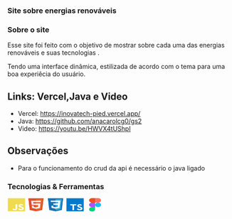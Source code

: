 
### Site sobre energias renováveis


### Sobre o site
<p>Esse site foi feito com o objetivo de mostrar sobre cada uma das energias renováveis e suas tecnologias .<p/>
<p>Tendo uma interface dinâmica, estilizada de acordo com o tema para uma boa experiêcia do usuário.</p>

## Links: Vercel,Java e Video
- Vercel: https://inovatech-pied.vercel.app/
- Java: https://github.com/anacarolcg0/gs2
- Video: https://youtu.be/HWVX4tUShpI

## Observações
- Para o funcionamento do crud da api é necessário o java ligado 


### Tecnologias & Ferramentas
<div style="display: inline_block">
<img align="center" alt="Gabi-Js" height="30" width="40" src="https://raw.githubusercontent.com/devicons/devicon/master/icons/javascript/javascript-plain.svg">
<img align="center" alt="Gabi-HTML" height="30" width="40" src="https://raw.githubusercontent.com/devicons/devicon/master/icons/html5/html5-original.svg">
<img align="center" alt="Gabi-CSS" height="30" width="40" src="https://raw.githubusercontent.com/devicons/devicon/master/icons/css3/css3-original.svg">
<img align="center" alt="Gabi-typeS" height="30" width="40" src="https://raw.githubusercontent.com/devicons/devicon/master/icons/typescript/typescript-original.svg">
<img align="center" alt="Gabi-figma" height="30" width="40" src="https://raw.githubusercontent.com/devicons/devicon/master/icons/figma/figma-original.svg">
</div>